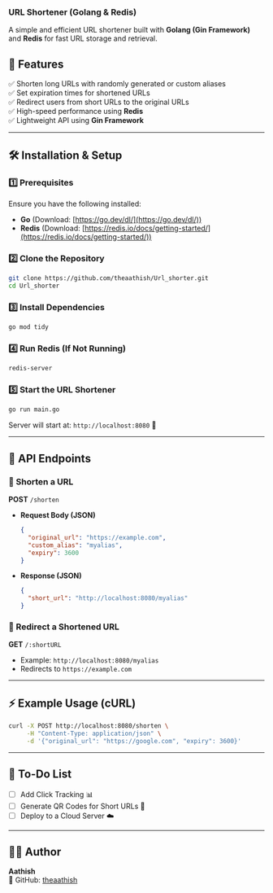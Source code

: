 

### **URL Shortener (Golang & Redis)**  

A simple and efficient URL shortener built with **Golang (Gin Framework)** and **Redis** for fast URL storage and retrieval.  

## 🚀 Features  
✅ Shorten long URLs with randomly generated or custom aliases  
✅ Set expiration times for shortened URLs  
✅ Redirect users from short URLs to the original URLs  
✅ High-speed performance using **Redis**  
✅ Lightweight API using **Gin Framework**  

---

## 🛠 Installation & Setup  

### **1️⃣ Prerequisites**  
Ensure you have the following installed:  
- **Go** (Download: [https://go.dev/dl/](https://go.dev/dl/))  
- **Redis** (Download: [https://redis.io/docs/getting-started/](https://redis.io/docs/getting-started/))  

### **2️⃣ Clone the Repository**  
```bash
git clone https://github.com/theaathish/Url_shorter.git
cd Url_shorter
```

### **3️⃣ Install Dependencies**  
```bash
go mod tidy
```

### **4️⃣ Run Redis (If Not Running)**  
```bash
redis-server
```

### **5️⃣ Start the URL Shortener**  
```bash
go run main.go
```
Server will start at: `http://localhost:8080` 🚀  

---

## 📌 API Endpoints  

### **🔹 Shorten a URL**  
**POST** `/shorten`  
- **Request Body (JSON)**  
  ```json
  {
    "original_url": "https://example.com",
    "custom_alias": "myalias",
    "expiry": 3600
  }
  ```
- **Response (JSON)**  
  ```json
  {
    "short_url": "http://localhost:8080/myalias"
  }
  ```

### **🔹 Redirect a Shortened URL**  
**GET** `/:shortURL`  
- Example: `http://localhost:8080/myalias`  
- Redirects to `https://example.com`  

---

## ⚡️ Example Usage (cURL)  

```bash
curl -X POST http://localhost:8080/shorten \
     -H "Content-Type: application/json" \
     -d '{"original_url": "https://google.com", "expiry": 3600}'
```

---

## 🔧 To-Do List  
- [ ] Add Click Tracking 📊  
- [ ] Generate QR Codes for Short URLs 🔗  
- [ ] Deploy to a Cloud Server ☁️  

---

## 👨‍💻 Author  
**Aathish**  
🔗 GitHub: [theaathish](https://github.com/theaathish)  

